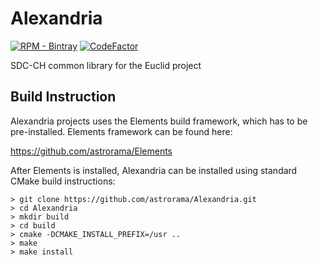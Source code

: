 # Alexandria
[![RPM - Bintray](https://github.com/astrorama/Alexandria/workflows/RPM%20-%20Bintray/badge.svg)](https://github.com/astrorama/Alexandria/actions?query=workflow%3A%22RPM+-+Bintray%22)
[![CodeFactor](https://www.codefactor.io/repository/github/astrorama/alexandria/badge)](https://www.codefactor.io/repository/github/astrorama/alexandria)

SDC-CH common library for the Euclid project

## Build Instruction

Alexandria projects uses the Elements build framework, which has to be pre-installed.
Elements framework can be found here:

https://github.com/astrorama/Elements

After Elements is installed, Alexandria can be installed using standard CMake build
instructions:

```
> git clone https://github.com/astrorama/Alexandria.git
> cd Alexandria
> mkdir build
> cd build
> cmake -DCMAKE_INSTALL_PREFIX=/usr ..
> make
> make install
```
